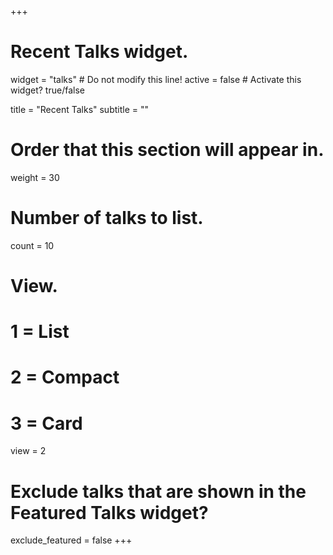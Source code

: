 +++
# Recent Talks widget.
widget = "talks"  # Do not modify this line!
active = false  # Activate this widget? true/false

title = "Recent Talks"
subtitle = ""

# Order that this section will appear in.
weight = 30

# Number of talks to list.
count = 10

# View.
#   1 = List
#   2 = Compact
#   3 = Card
view = 2

# Exclude talks that are shown in the Featured Talks widget?
exclude_featured = false
+++

